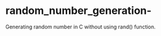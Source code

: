 random_number_generation-
=========================

Generating random number in C without using rand() function.
